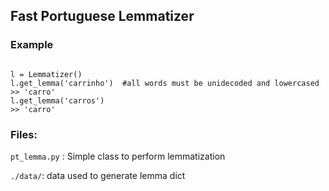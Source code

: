 ## Fast Portuguese Lemmatizer

### Example
```

l = Lemmatizer()
l.get_lemma('carrinho')  #all words must be unidecoded and lowercased
>> 'carro'
l.get_lemma('carros')
>> 'carro'

```
### Files:

`pt_lemma.py` :  Simple class to perform lemmatization

`./data/`:  data used to generate lemma dict

